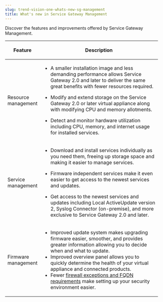 ```yaml
---
slug: trend-vision-one-whats-new-sg-management
title: What's new in Service Gateway Management
---
```


Discover the features and improvements offered by Service Gateway Management.

<table>
<colgroup>
<col style="width: 20%" />
<col style="width: 80%" />
</colgroup>
<thead>
<tr>
<th><p>Feature</p></th>
<th><p>Description</p></th>
</tr>
</thead>
<tbody>
<tr>
<td><p>Resource management</p></td>
<td><ul>
<li><p>A smaller installation image and less demanding performance allows Service Gateway 2.0 and later to deliver the same great benefits with fewer resources required.</p></li>
<li><p>Modify and extend storage on the Service Gateway 2.0 or later virtual appliance along with modifying CPU and memory allotments.</p></li>
<li><p>Detect and monitor hardware utilization including CPU, memory, and internet usage for installed services.</p></li>
</ul></td>
</tr>
<tr>
<td><p>Service management</p></td>
<td><ul>
<li><p>Download and install services individually as you need them, freeing up storage space and making it easier to manage services.</p></li>
<li><p>Firmware independent services make it even easier to get access to the newest services and updates.</p></li>
<li><p>Get access to the newest services and updates including Local ActiveUpdate version 2, Syslog Connector (on-premise), and more exclusive to Service Gateway 2.0 and later.</p></li>
</ul></td>
</tr>
<tr>
<td><p>Firmware management</p></td>
<td><ul>
<li>Improved update system makes upgrading firmware easier, smoother, and provides greater information allowing you to decide when and what to update.</li>
<li>Improved overview panel allows you to quickly determine the health of your virtual appliance and connected products.</li>
<li>Fewer <a href="trend-vision-one-sg-ports-used">firewall exceptions and FQDN requirements</a> make setting up your security environment easier.</li>
</ul></td>
</tr>
</tbody>
</table>
